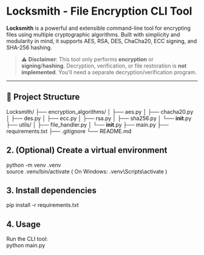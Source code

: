 # Locksmith - File Encryption CLI Tool

**Locksmith** is a powerful and extensible command-line tool for encrypting files using multiple cryptographic algorithms. Built with simplicity and modularity in mind, it supports AES, RSA, DES, ChaCha20, ECC signing, and SHA-256 hashing.

> ⚠️ **Disclaimer**: This tool only performs **encryption** or **signing**/**hashing**. Decryption, verification, or file restoration is **not implemented**. You’ll need a separate decryption/verification program.

---

## 📂 Project Structure
Locksmith/
├── encryption_algorithms/
│ ├── aes.py
│ ├── chacha20.py
│ ├── des.py
│ ├── ecc.py
│ ├── rsa.py
│ ├── sha256.py
│ └── __init__.py
├── utils/
│ ├── file_handler.py
│ └── __init__.py
├── main.py
├── requirements.txt
├── .gitignore
└── README.md

## 2. (Optional) Create a virtual environment <br>
python -m venv .venv <br>
source .venv/bin/activate      ( On Windows: .venv\Scripts\activate )

## 3. Install dependencies <br>
pip install -r requirements.txt

## 4. Usage <br>
Run the CLI tool: <br>
python main.py
